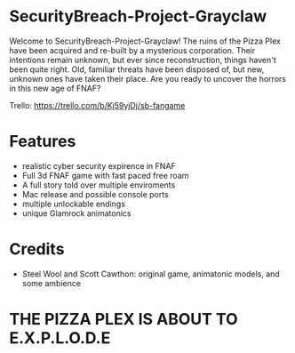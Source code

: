 # SecurityBreach-Project-Grayclaw
Welcome to SecurityBreach-Project-Grayclaw! The ruins of the Pizza Plex have been acquired and re-built by a mysterious corporation. Their intentions remain unknown, but ever since reconstruction, things haven't been quite right. Old, familiar threats have been disposed of, but new, unknown ones have taken their place. Are you ready to uncover the horrors in this new age of FNAF?

Trello: https://trello.com/b/Kj59yjDj/sb-fangame

# Features
- realistic cyber security expirence in FNAF
- Full 3d FNAF game with fast paced free roam
- A full story told over multiple enviroments
- Mac release and possible console ports
- multiple unlockable endings
- unique Glamrock animatonics

# Credits
- Steel Wool and Scott Cawthon: original game, animatonic models, and some ambience

# THE PIZZA PLEX IS ABOUT TO E.X.P.L.O.D.E
